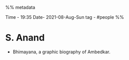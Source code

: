 

%%  metadata

Time - 19:35
Date- 2021-08-Aug-Sun 
tag -   #people               %%

# S. Anand
- Bhimayana, a graphic biography of Ambedkar.